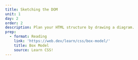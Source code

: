 ```yaml
---
title: Sketching the DOM
unit: 1
day: 2
order: 2
description: Plan your HTML structure by drawing a diagram.
prep:
  - format: Reading
    link: 'https://web.dev/learn/css/box-model/'
    title: Box Model
    source: Learn CSS!
---
```

